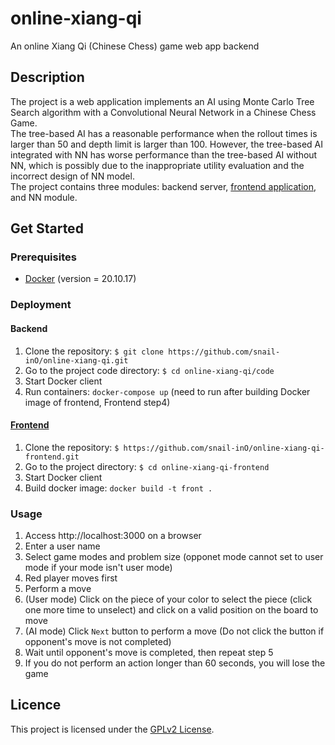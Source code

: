 # online-xiang-qi
An online Xiang Qi (Chinese Chess) game web app backend

## Description
The project is a web application implements an AI using Monte Carlo Tree Search algorithm with a Convolutional Neural Network in a Chinese Chess Game.\
The tree-based AI has a reasonable performance when the rollout times is larger than 50 and depth limit is larger than 100. However, the tree-based AI integrated with NN has worse performance than the tree-based AI without NN, which is possibly due to the inappropriate utility evaluation and the incorrect design of NN model.\
The project contains three modules: backend server, [frontend application](https://github.com/snail-inO/online-xiang-qi-frontend), and NN module.

## Get Started
### Prerequisites
* [Docker](https://www.docker.com/) (version = 20.10.17)

### Deployment
#### Backend
1. Clone the repository: `$ git clone https://github.com/snail-inO/online-xiang-qi.git`
2. Go to the project code directory: `$ cd online-xiang-qi/code`
3. Start Docker client
4. Run containers: `docker-compose up` (need to run after building Docker image of frontend, Frontend step4)
#### [Frontend](https://github.com/snail-inO/online-xiang-qi-frontend)
1. Clone the repository: `$ https://github.com/snail-inO/online-xiang-qi-frontend.git`
2. Go to the project directory: `$ cd online-xiang-qi-frontend`
3. Start Docker client
4. Build docker image: `docker build -t front .`

### Usage
1. Access http://localhost:3000 on a browser
2. Enter a user name
3. Select game modes and problem size (opponet mode cannot set to user mode if your mode isn't user mode)
4. Red player moves first
5. Perform a move
  1. (User mode) Click on the piece of your color to select the piece (click one more time to unselect) and click on a valid position on the board to move
  2. (AI mode) Click `Next` button to perform a move (Do not click the button if opponent's move is not completed)
6. Wait until opponent's move is completed, then repeat step 5
7. If you do not perform an action longer than 60 seconds, you will lose the game

## Licence
This project is licensed under the [GPLv2 License](LICENSE).

